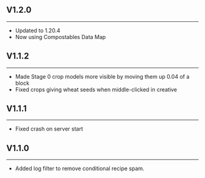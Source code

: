 ## V1.2.0

---

- Updated to 1.20.4
- Now using Compostables Data Map


## V1.1.2

---

- Made Stage 0 crop models more visible by moving them up 0.04 of a block
- Fixed crops giving wheat seeds when middle-clicked in creative

## V1.1.1

---

- Fixed crash on server start

## V1.1.0

---

- Added log filter to remove conditional recipe spam.